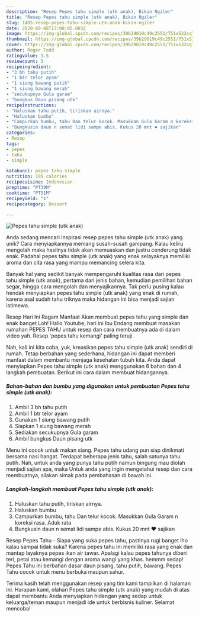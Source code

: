 ```yaml
---
description: "Resep Pepes tahu simple (utk anak), Bikin Ngiler"
title: "Resep Pepes tahu simple (utk anak), Bikin Ngiler"
slug: 1405-resep-pepes-tahu-simple-utk-anak-bikin-ngiler
date: 2020-09-08T17:00:05.003Z
image: https://img-global.cpcdn.com/recipes/39b29019c49c2551/751x532cq70/pepes-tahu-simple-utk-anak-foto-resep-utama.jpg
thumbnail: https://img-global.cpcdn.com/recipes/39b29019c49c2551/751x532cq70/pepes-tahu-simple-utk-anak-foto-resep-utama.jpg
cover: https://img-global.cpcdn.com/recipes/39b29019c49c2551/751x532cq70/pepes-tahu-simple-utk-anak-foto-resep-utama.jpg
author: Roger Todd
ratingvalue: 3.5
reviewcount: 3
recipeingredient:
- "3 bh tahu putih"
- "1 btr telor ayam"
- "1 siung bawang putih"
- "1 siung bawang merah"
- "secukupnya Gula garam"
- "bungkus Daun pisang utk"
recipeinstructions:
- "Haluskan tahu putih, tiriskan airnya."
- "Haluskan bumbu"
- "Campurkan bumbu, tahu Dan telur kocok. Masukkan Gula Garam n koreksi rasa. Aduk rata"
- "Bungkusin daun n semat lidi sampe abis. Kukus 20 mnt ❤ sajikan"
categories:
- Resep
tags:
- pepes
- tahu
- simple

katakunci: pepes tahu simple 
nutrition: 195 calories
recipecuisine: Indonesian
preptime: "PT39M"
cooktime: "PT51M"
recipeyield: "1"
recipecategory: Dessert

---
```



![Pepes tahu simple (utk anak)](https://img-global.cpcdn.com/recipes/39b29019c49c2551/751x532cq70/pepes-tahu-simple-utk-anak-foto-resep-utama.jpg)

Anda sedang mencari inspirasi resep pepes tahu simple (utk anak) yang unik? Cara menyiapkannya memang susah-susah gampang. Kalau keliru mengolah maka hasilnya tidak akan memuaskan dan justru cenderung tidak enak. Padahal pepes tahu simple (utk anak) yang enak selayaknya memiliki aroma dan cita rasa yang mampu memancing selera kita.

Banyak hal yang sedikit banyak mempengaruhi kualitas rasa dari pepes tahu simple (utk anak), pertama dari jenis bahan, kemudian pemilihan bahan segar, hingga cara mengolah dan menyajikannya. Tak perlu pusing kalau hendak menyiapkan pepes tahu simple (utk anak) yang enak di rumah, karena asal sudah tahu triknya maka hidangan ini bisa menjadi sajian istimewa.

Resep Hari Ini Ragam Manfaat Akan membuat pepes tahu yang simple dan enak banget Loh! Hallo Youtube, hari ini Ibu Endang membuat masakan rumahan PEPES TAHU untuk resep dan cara membuatnya ada di dalam video yah. Resep &#39;pepes tahu kemangi&#39; paling teruji.


Nah, kali ini kita coba, yuk, kreasikan pepes tahu simple (utk anak) sendiri di rumah. Tetap berbahan yang sederhana, hidangan ini dapat memberi manfaat dalam membantu menjaga kesehatan tubuh kita. Anda dapat menyiapkan Pepes tahu simple (utk anak) menggunakan 6 bahan dan 4 langkah pembuatan. Berikut ini cara dalam membuat hidangannya.

<!--inarticleads1-->

##### Bahan-bahan dan bumbu yang digunakan untuk pembuatan Pepes tahu simple (utk anak):

1. Ambil 3 bh tahu putih
1. Ambil 1 btr telor ayam
1. Gunakan 1 siung bawang putih
1. Siapkan 1 siung bawang merah
1. Sediakan secukupnya Gula garam
1. Ambil bungkus Daun pisang utk


Menu ini cocok untuk makan siang. Pepes tahu udang pun siap dinikmati bersama nasi hangat. Terdapat beberapa jenis tahu, salah satunya tahu putih. Nah, untuk anda yang punya tahu putih namun bingung mau diolah menjadi sajian apa, maka Untuk anda yang ingin mengetahui resep dan cara membuatnya, silakan simak pada pembahasan di bawah ini. 

<!--inarticleads2-->

##### Langkah-langkah membuat Pepes tahu simple (utk anak):

1. Haluskan tahu putih, tiriskan airnya.
1. Haluskan bumbu
1. Campurkan bumbu, tahu Dan telur kocok. Masukkan Gula Garam n koreksi rasa. Aduk rata
1. Bungkusin daun n semat lidi sampe abis. Kukus 20 mnt ❤ sajikan


Resep Pepes Tahu - Siapa yang suka pepes tahu, pastinya rugi banget lho kalau sampai tidak suka? Karena pepes tahu ini memiliki rasa yang enak dan mantap layaknya pepes ikan air tawar. Apalagi kalau pepes tahunya diberi teri, petai atau kemangi dengan aroma wangi yang khas. hemmm sedap! Pepes Tahu ini berbahan dasar daun pisang, tahu putih, bawang. Pepes Tahu cocok untuk menu berbuka maupun sahur. 

Terima kasih telah menggunakan resep yang tim kami tampilkan di halaman ini. Harapan kami, olahan Pepes tahu simple (utk anak) yang mudah di atas dapat membantu Anda menyiapkan hidangan yang sedap untuk keluarga/teman maupun menjadi ide untuk berbisnis kuliner. Selamat mencoba!
